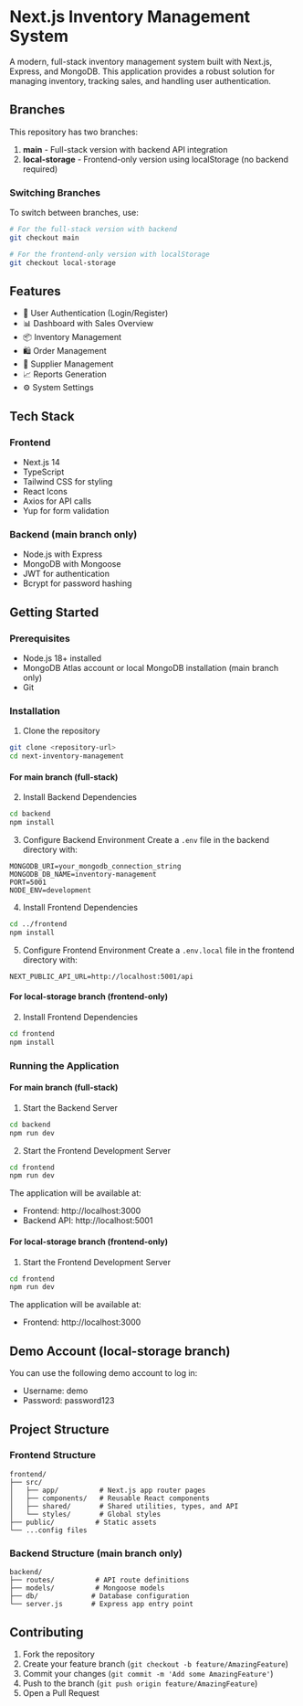 # Next.js Inventory Management System

A modern, full-stack inventory management system built with Next.js, Express, and MongoDB. This application provides a robust solution for managing inventory, tracking sales, and handling user authentication.

## Branches

This repository has two branches:

1. **main** - Full-stack version with backend API integration
2. **local-storage** - Frontend-only version using localStorage (no backend required)

### Switching Branches

To switch between branches, use:

```bash
# For the full-stack version with backend
git checkout main

# For the frontend-only version with localStorage
git checkout local-storage
```

## Features

- 🔐 User Authentication (Login/Register)
- 📊 Dashboard with Sales Overview
- 📦 Inventory Management
- 🛍️ Order Management
- 👥 Supplier Management
- 📈 Reports Generation
- ⚙️ System Settings

## Tech Stack

### Frontend

- Next.js 14
- TypeScript
- Tailwind CSS for styling
- React Icons
- Axios for API calls
- Yup for form validation

### Backend (main branch only)

- Node.js with Express
- MongoDB with Mongoose
- JWT for authentication
- Bcrypt for password hashing

## Getting Started

### Prerequisites

- Node.js 18+ installed
- MongoDB Atlas account or local MongoDB installation (main branch only)
- Git

### Installation

1. Clone the repository

```bash
git clone <repository-url>
cd next-inventory-management
```

#### For main branch (full-stack)

2. Install Backend Dependencies

```bash
cd backend
npm install
```

3. Configure Backend Environment
   Create a `.env` file in the backend directory with:

```
MONGODB_URI=your_mongodb_connection_string
MONGODB_DB_NAME=inventory-management
PORT=5001
NODE_ENV=development
```

4. Install Frontend Dependencies

```bash
cd ../frontend
npm install
```

5. Configure Frontend Environment
   Create a `.env.local` file in the frontend directory with:

```
NEXT_PUBLIC_API_URL=http://localhost:5001/api
```

#### For local-storage branch (frontend-only)

2. Install Frontend Dependencies

```bash
cd frontend
npm install
```

### Running the Application

#### For main branch (full-stack)

1. Start the Backend Server

```bash
cd backend
npm run dev
```

2. Start the Frontend Development Server

```bash
cd frontend
npm run dev
```

The application will be available at:

- Frontend: http://localhost:3000
- Backend API: http://localhost:5001

#### For local-storage branch (frontend-only)

1. Start the Frontend Development Server

```bash
cd frontend
npm run dev
```

The application will be available at:

- Frontend: http://localhost:3000

## Demo Account (local-storage branch)

You can use the following demo account to log in:

- Username: demo
- Password: password123

## Project Structure

### Frontend Structure

```
frontend/
├── src/
│   ├── app/          # Next.js app router pages
│   ├── components/   # Reusable React components
│   ├── shared/       # Shared utilities, types, and API
│   └── styles/       # Global styles
├── public/          # Static assets
└── ...config files
```

### Backend Structure (main branch only)

```
backend/
├── routes/          # API route definitions
├── models/          # Mongoose models
├── db/             # Database configuration
└── server.js       # Express app entry point
```

## Contributing

1. Fork the repository
2. Create your feature branch (`git checkout -b feature/AmazingFeature`)
3. Commit your changes (`git commit -m 'Add some AmazingFeature'`)
4. Push to the branch (`git push origin feature/AmazingFeature`)
5. Open a Pull Request
